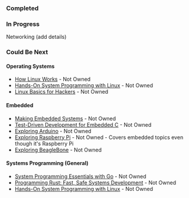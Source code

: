 ### Completed

### In Progress

Networking (add details)

### Could Be Next

#### Operating Systems
- [How Linux Works](https://www.amazon.com/dp/B07X7S1JMB/?coliid=I34VGV372B5RSW&colid=GZ7RR7BXJOGH&psc=0&ref_=list_c_wl_lv_ov_lig_dp_it) - Not Owned
- [Hands-On System Programming with Linux](https://www.amazon.com/dp/1788998472/?coliid=I23HV631KA00GH&colid=GZ7RR7BXJOGH&psc=1&ref_=list_c_wl_lv_ov_lig_dp_it) - Not Owned
- [Linux Basics for Hackers](https://www.amazon.com/dp/B077WWRK8B/?coliid=I2FKGR4GXHOTRT&colid=GZ7RR7BXJOGH&psc=0&ref_=list_c_wl_lv_ov_lig_dp_it) - Not Owned

#### Embedded
- [Making Embedded Systems](https://www.amazon.com/dp/B0CWX167Q7/?coliid=I1SXQYDCMT98L&colid=GZ7RR7BXJOGH&psc=0&ref_=list_c_wl_lv_ov_lig_dp_it) - Not Owned
- [Test-Driven Development for Embedded C](https://www.amazon.com/dp/193435662X/?coliid=I185U5BJ2EQCMQ&colid=GZ7RR7BXJOGH&psc=0&ref_=list_c_wl_lv_ov_lig_dp_it) - Not Owned
- [Exploring Arduino](https://www.amazon.com/dp/1118549368/?coliid=I3SNF9YRFUR3AD&colid=GZ7RR7BXJOGH&psc=1&ref_=list_c_wl_lv_ov_lig_dp_it) - Not Owned
- [Exploring Raspberry Pi](https://www.amazon.com/dp/1119188687/?coliid=I1PU9H46SF5L39&colid=GZ7RR7BXJOGH&psc=1&ref_=list_c_wl_lv_ov_lig_dp_it) - Not Owned - Covers embedded topics even though it's Raspberry Pi
- [Exploring BeagleBone](https://www.amazon.com/dp/1118935128/?coliid=I5K2R4922VNTZ&colid=GZ7RR7BXJOGH&psc=1&ref_=list_c_wl_lv_ov_lig_dp_it) - Not Owned
  
#### Systems Programming (General)
- [System Programming Essentials with Go](https://www.amazon.com/dp/1837634130/?coliid=I8VAHP1ICPOCA&colid=GZ7RR7BXJOGH&psc=1&ref_=list_c_wl_lv_ov_lig_dp_it) - Not Owned
- [Programming Rust: Fast, Safe Systems Development](https://www.amazon.com/dp/1492052590/?coliid=I3I0COHFW8VLQD&colid=GZ7RR7BXJOGH&psc=1&ref_=list_c_wl_lv_ov_lig_dp_it) - Not Owned
- [Hands-On System Programming with Linux](https://www.amazon.com/dp/1788998472/?coliid=I23HV631KA00GH&colid=GZ7RR7BXJOGH&psc=1&ref_=list_c_wl_lv_ov_lig_dp_it) - Not Owned